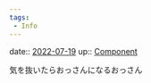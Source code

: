 ```yaml
---
tags:
 - Info
---
```


date:: [2022-07-19](Daily_Note/2022-07-19.md)
up:: [Component](../Bar/Novel/Chaos/Component.md)

気を抜いたらおっさんになるおっさん